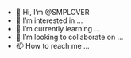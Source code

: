 - 👋 Hi, I’m @SMPLOVER
- 👀 I’m interested in ...
- 🌱 I’m currently learning ...
- 💞️ I’m looking to collaborate on ...
- 📫 How to reach me ...

<!---
SMPLOVER/SMPLOVER is a ✨ special ✨ repository because its `README.md` (this file) appears on your GitHub profile.
You can click the Preview link to take a look at your changes.
--->
